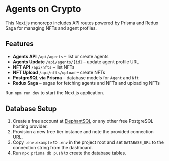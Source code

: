 # Agents on Crypto

This Next.js monorepo includes API routes powered by Prisma and Redux Saga for managing NFTs and agent profiles.

## Features

- **Agents API** `/api/agents` – list or create agents
- **Agents Update** `/api/agents/[id]` – update agent profile URL
- **NFT API** `/api/nfts` – list NFTs
- **NFT Upload** `/api/nfts/upload` – create NFTs
- **PostgreSQL via Prisma** – database models for `Agent` and `Nft`
- **Redux Saga** – sagas for fetching agents and NFTs and uploading NFTs

Run `npm run dev` to start the Next.js application.

## Database Setup

1. Create a free account at [ElephantSQL](https://www.elephantsql.com/) or any other
   free PostgreSQL hosting provider.
2. Provision a new free tier instance and note the provided connection URL.
3. Copy `.env.example` to `.env` in the project root and set `DATABASE_URL` to the
   connection string from the dashboard.
4. Run `npx prisma db push` to create the database tables.
